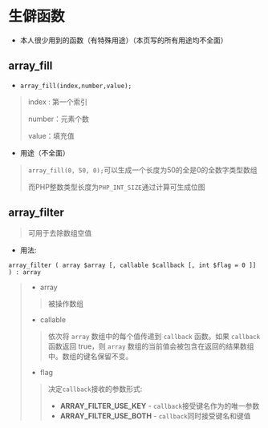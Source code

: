 # 生僻函数

* 本人很少用到的函数（有特殊用途）（本页写的所有用途均不全面）

## array_fill

* ```
  array_fill(index,number,value);
  ```

> index : 第一个索引
>
> number：元素个数
>
> value：填充值

* 用途（不全面）

> `array_fill(0, 50, 0);`可以生成一个长度为50的全是0的全数字类型数组
>
> 而PHP整数类型长度为`PHP_INT_SIZE`通过计算可生成位图  

## array_filter

> 可用于去除数组空值

* 用法:  

`array_filter ( array $array [, callable $callback [, int $flag = 0 ]] ) : array`

> * array 
>
> > 被操作数组  
>
> * callable  
>
> > 依次将 `array` 数组中的每个值传递到 `callback` 函数。如果 `callback` 函数返回 true，则 `array` 数组的当前值会被包含在返回的结果数组中。数组的键名保留不变。
>
> * flag  
>
> > 决定`callback`接收的参数形式:
> >
> > - **ARRAY_FILTER_USE_KEY** - `callback`接受键名作为的唯一参数
> > - **ARRAY_FILTER_USE_BOTH** - `callback`同时接受键名和键值